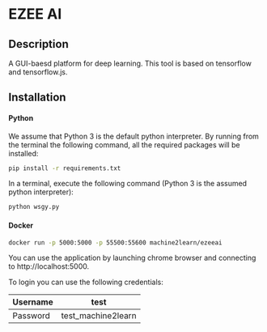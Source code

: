 
# EZEE AI

## Description
A GUI-baesd platform for deep learning. This tool is based on tensorflow and tensorflow.js. 

## Installation

#### Python

We assume that Python 3 is the default python interpreter. By running from the terminal the following command, all the required packages will be installed:
```bash
pip install -r requirements.txt
```

In a terminal, execute the following command (Python 3 is the assumed python interpreter):
```python
python wsgy.py
```

#### Docker
```bash
docker run -p 5000:5000 -p 55500:55600 machine2learn/ezeeai
```

You can use the application by launching chrome browser and connecting to http://localhost:5000. 

To login you can use the following credentials:

| Username | test |
| -------- | ---- |
| Password | test_machine2learn |
